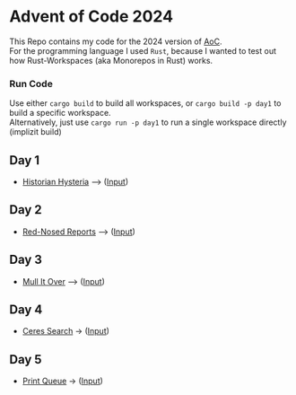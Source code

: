 # Advent of Code 2024
This Repo contains my code for the 2024 version of [AoC](https://adventofcode.com/). <br>
For the programming language I used `Rust`, because I wanted to test out how Rust-Workspaces (aka Monorepos in Rust) works.

### Run Code
Use either `cargo build` to build all workspaces, or `cargo build -p day1` to build a specific workspace.<br>
Alternatively, just use `cargo run -p day1` to run a single workspace directly (implizit build)

## Day 1
- [Historian Hysteria](https://adventofcode.com/2024/day/1) --> ([Input](https://adventofcode.com/2024/day/1/input))

## Day 2
- [Red-Nosed Reports](https://adventofcode.com/2024/day/2) --> ([Input](https://adventofcode.com/2024/day/2/input))

## Day 3
- [Mull It Over](https://adventofcode.com/2024/day/3) --> ([Input](https://adventofcode.com/2024/day/3/input))

## Day 4
- [Ceres Search](https://adventofcode.com/2024/day/4) -> ([Input](https://adventofcode.com/2024/day/4/input))

## Day 5
- [Print Queue](https://adventofcode.com/2024/day/5) -> ([Input](https://adventofcode.com/2024/day/5/input))